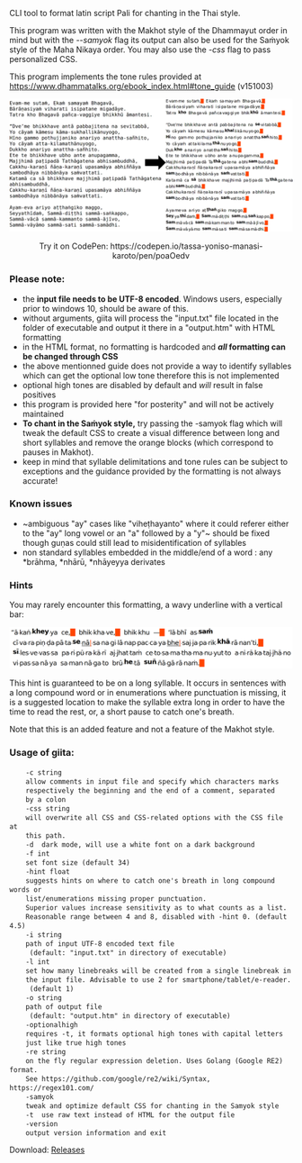CLI tool to format latin script Pali for chanting in the Thai style.

This program was written with the Makhot style of the Dhammayut order in mind but with the *--samyok* flag its output can also be used for the Saṁyok style of the Maha Nikaya order. You may also use the *-css* flag to pass personalized CSS.

This program implements the tone rules provided at https://www.dhammatalks.org/ebook_index.html#tone_guide (v151003)

<img src="https://github.com/tassa-yoniso-manasi-karoto/giita/blob/main/img.webp">
<p align="center">Try it on CodePen: https://codepen.io/tassa-yoniso-manasi-karoto/pen/poaOedv</p>

### Please note:
- the **input file needs to be UTF-8 encoded**. Windows users, especially prior to windows 10, should be aware of this.
- without arguments, giita will process the "input.txt" file located in the folder of executable and output it there in a "output.htm" with HTML formatting
- in the HTML format, no formatting is hardcoded and **_all_ formatting can be changed through CSS**
- the above mentionned guide does not provide a way to identify syllables which can get the optional low tone therefore this is not implemented
- optional high tones are disabled by default and *will* result in false positives
- this program is provided here "for posterity" and will not be actively maintained
- **To chant in the Saṁyok style,** try passing the -samyok flag which will tweak the default CSS to create a visual difference between long and short syllables and remove the orange blocks (which correspond to pauses in Makhot).
- keep in mind that syllable delimitations and tone rules can be subject to exceptions and the guidance provided by the formatting is not always accurate!

### Known issues
- ~ambiguous "ay" cases like "viheṭhayanto" where it could referer either to the "ay" long vowel or an "a" followed by a "y"~ should be fixed though guṇas could still lead to misidentification of syllables
- non standard syllables embedded in the middle/end of a word : any \*brāhma, \*nhārū, \*nhāyeyya derivates

### Hints

You may rarely encounter this formatting, a wavy underline with a vertical bar:

<img src="https://github.com/tassa-yoniso-manasi-karoto/giita/blob/main/hints.webp">

This hint is guaranteed to be on a long syllable. It occurs in sentences with a long compound word or in enumerations where punctuation is missing, it is a suggested location to make the syllable extra long in order to have the time to read the rest, or, a short pause to catch one's breath.

Note that this is an added feature and not a feature of the Makhot style.


### Usage of giita:
        -c string
    	allow comments in input file and specify which characters marks
    	respectively the beginning and the end of a comment, separated
    	by a colon
        -css string
    	will overwrite all CSS and CSS-related options with the CSS file at
    	this path.
        -d	dark mode, will use a white font on a dark background
        -f int
    	set font size (default 34)
        -hint float
    	suggests hints on where to catch one's breath in long compound words or
    	list/enumerations missing proper punctuation.
    	Superior values increase sensitivity as to what counts as a list.
    	Reasonable range between 4 and 8, disabled with -hint 0. (default 4.5)
        -i string
    	path of input UTF-8 encoded text file
    	 (default: "input.txt" in directory of executable)
        -l int
    	set how many linebreaks will be created from a single linebreak in
    	the input file. Advisable to use 2 for smartphone/tablet/e-reader.
    	 (default 1)
        -o string
    	path of output file
    	 (default: "output.htm" in directory of executable)
        -optionalhigh
    	requires -t, it formats optional high tones with capital letters
    	just like true high tones
        -re string
    	on the fly regular expression deletion. Uses Golang (Google RE2) format.
    	See https://github.com/google/re2/wiki/Syntax, https://regex101.com/
        -samyok
    	tweak and optimize default CSS for chanting in the Samyok style
        -t	use raw text instead of HTML for the output file
        -version
    	output version information and exit


Download: [Releases](https://github.com/tassa-yoniso-manasi-karoto/giita/releases)
